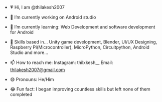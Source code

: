 - 💗 Hi, I am @thilakesh2007 

- 🔭 I’m currently working on Android studio 

- 🌱 I’m currently learning: Web Development and software development for Android 

- 💬 Skills based in... Unity game development, Blender, UI/UX Designing, Raspberry Pi(Microcontroller), MicroPython, Circuitpython, Android Studio and more...

- 📫 How to reach me: Instagram: thilxkesh__
Email: thilakesh2007@gmail.com

- 😄 Pronouns: He/Him

- 😂 Fun fact: I began improving countless skills but left none of them completed
